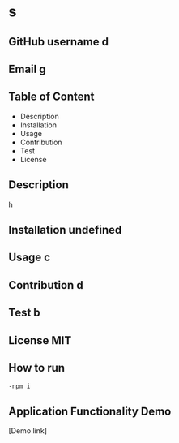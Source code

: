 
  # s
  
  ## GitHub username  d
  
  ## Email  g
  
  ## Table of Content
  
  * Description 
  * Installation
  * Usage 
  * Contribution
  * Test 
  * License 
  
  ## Description 
  h
  
  ## Installation undefined
  
  ## Usage c
  
  ## Contribution d
  
  ## Test b
  
  ## License MIT
  
  
  
  ## How to run
    -npm i 
  ## Application Functionality Demo
  [Demo link]
